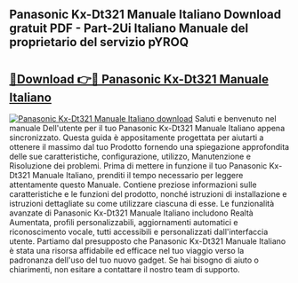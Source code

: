 ## Panasonic Kx-Dt321 Manuale Italiano Download gratuit PDF - Part-2Ui Italiano Manuale del proprietario del servizio pYROQ

# <h2><a href="http://dfepu95.blite.top/?on=Panasonic+Kx-Dt321+Manuale+Italiano">🔗Download 👉🔴 Panasonic Kx-Dt321 Manuale Italiano</a></h2>

[![Panasonic Kx-Dt321 Manuale Italiano download](https://i.imgur.com/lujVjoI.png)](http://dfepu95.blite.top/?on=Panasonic+Kx-Dt321+Manuale+Italiano)
Saluti e benvenuto nel manuale Dell'utente per il tuo Panasonic Kx-Dt321 Manuale Italiano appena sincronizzato. Questa guida è appositamente progettata per aiutarti a ottenere il massimo dal tuo Prodotto fornendo una spiegazione approfondita delle sue caratteristiche, configurazione, utilizzo, Manutenzione e Risoluzione dei problemi. Prima di mettere in funzione il tuo Panasonic Kx-Dt321 Manuale Italiano, prenditi il tempo necessario per leggere attentamente questo Manuale. Contiene preziose informazioni sulle caratteristiche e le funzioni del prodotto, nonché istruzioni di installazione e istruzioni dettagliate su come utilizzare ciascuna di esse. Le funzionalità avanzate di Panasonic Kx-Dt321 Manuale Italiano includono Realtà Aumentata, profili personalizzabili, aggiornamenti automatici e riconoscimento vocale, tutti accessibili e personalizzati dall'interfaccia utente. Partiamo dal presupposto che Panasonic Kx-Dt321 Manuale Italiano è stata una risorsa affidabile ed efficace nel tuo viaggio verso la padronanza dell'uso del tuo nuovo gadget. Se hai bisogno di aiuto o chiarimenti, non esitare a contattare il nostro team di supporto.
